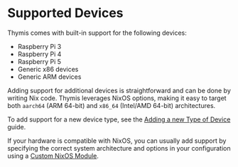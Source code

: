 # Supported Devices

Thymis comes with built-in support for the following devices:
- Raspberry Pi 3
- Raspberry Pi 4
- Raspberry Pi 5
- Generic x86 devices
- Generic ARM devices

Adding support for additional devices is straightforward and can be done by writing Nix code. Thymis leverages NixOS options, making it easy to target both `aarch64` (ARM 64-bit) and `x86_64` (Intel/AMD 64-bit) architectures.

To add support for a new device type, see the [Adding a new Type of Device](../external-projects/add-new-device-type.md) guide.

If your hardware is compatible with NixOS, you can usually add support by specifying the correct system architecture and options in your configuration using a [Custom NixOS Module](../external-projects/thymis-modules/nix-language-module.md).
